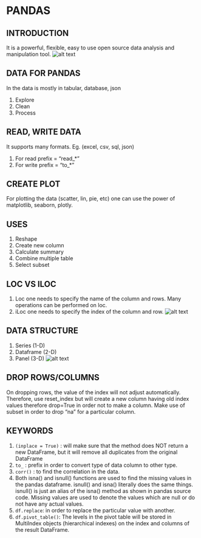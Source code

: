 # PANDAS

## INTRODUCTION
It is a powerful, flexible, easy to use open source data analysis and manipulation tool.
![alt text](https://miro.medium.com/max/1400/1*Dss7A8Z-M4x8LD9ccgw7pQ.png)

## DATA FOR PANDAS
In the data is mostly in tabular, database, json
1. Explore
2. Clean
3. Process


## READ, WRITE DATA
It supports many formats. Eg. (excel, csv, sql, json)
1. For read prefix = “read_*”
2. For write prefix = “to_*”


## CREATE PLOT
For plotting the data (scatter, lin, pie, etc) one can use the power of matplotlib, seaborn, plotly.


## USES
1. Reshape
2. Create new column
3. Calculate summary
4. Combine multiple table
5. Select subset


## LOC VS ILOC
1. Loc one needs to specify the name of the column and rows. Many operations can be performed on loc.
2. iLoc one needs to specify the index of the column and row.
![alt text](https://miro.medium.com/max/1400/1*dYtynwab99wnMqfgyPUd3w.png)

## DATA STRUCTURE
1. Series (1-D)
2. Dataframe (2-D)
3. Panel (3-D)
![alt text](https://techtipnow.in/wp-content/uploads/2021/05/panda-data-structure-chart.png)

## DROP ROWS/COLUMNS
On dropping rows, the value of the index will not adjust automatically. Therefore, use reset_index but will create a new column having old index values therefore drop=True in order not to make a column.
Make use of subset in order to drop “na” for a particular column.

## KEYWORDS
1. ```(inplace = True)``` : will make sure that the method does NOT return a new DataFrame, but it will remove all duplicates from the original DataFrame
2. ```to_``` : prefix in order to convert type of data column to other type.
3. ```corr()``` : to find the correlation in the data.
4. Both isna() and isnull() functions are used to find the missing values in the pandas dataframe. isnull() and isna() literally does the same things. isnull() is just an alias of the isna() method as shown in pandas source code. Missing values are used to denote the values which are null or do not have any actual values.
5. ```df.replace```: in order to replace the particular value with another.
6. ```df.pivot_table()```: The levels in the pivot table will be stored in MultiIndex objects (hierarchical indexes) on the index and columns of the result DataFrame.